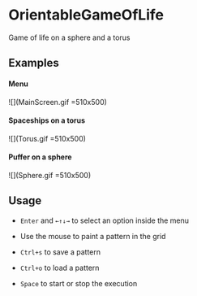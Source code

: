 # OrientableGameOfLife
Game of life on a sphere and a torus

## Examples

#### Menu
![](MainScreen.gif =510x500)

#### Spaceships on a torus
![](Torus.gif =510x500)

#### Puffer on a sphere
![](Sphere.gif =510x500)


## Usage

- `Enter` and `←↑↓→` to select an option inside the menu

- Use the mouse to paint a pattern in the grid

- `Ctrl+s` to save a pattern

- `Ctrl+o` to load a pattern

- `Space` to start or stop the execution
